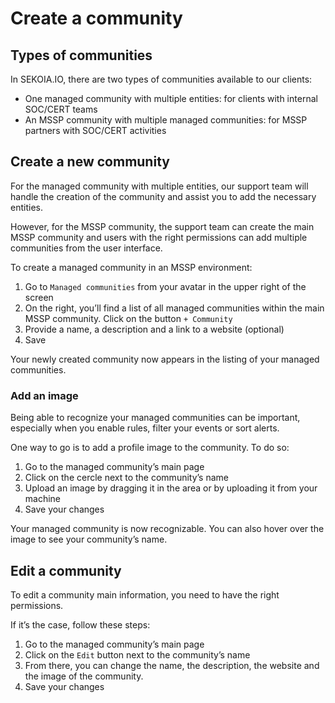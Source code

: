 # Create a community

## Types of communities

In SEKOIA.IO, there are two types of communities available to our clients: 

- One managed community with multiple entities: for clients with internal SOC/CERT teams
- An MSSP community with multiple managed communities: for MSSP partners with SOC/CERT activities

## Create a new community

For the managed community with multiple entities, our support team will handle the creation of the community and assist you to add the necessary entities. 

However, for the MSSP community, the support team can create the main MSSP community and users with the right permissions can add multiple communities from the user interface. 

To create a managed community in an MSSP environment:

1. Go to `Managed communities` from your avatar in the upper right of the screen 
2. On the right, you’ll find a list of all managed communities within the main MSSP community. Click on the button `+ Community`
3. Provide a name, a description and a link to a website (optional) 
4. Save

Your newly created community now appears in the listing of your managed communities. 

### Add an image

Being able to recognize your managed communities can be important, especially when you enable rules, filter your events or sort alerts. 

One way to go is to add a profile image to the community. To do so: 

1. Go to the managed community’s main page 
2. Click on the cercle next to the community’s name 
3. Upload an image by dragging it in the area or by uploading it from your machine 
4. Save your changes

Your managed community is now recognizable. You can also hover over the image to see your community’s name.

## Edit a community

To edit a community main information, you need to have the right permissions. 

If it’s the case, follow these steps: 

1. Go to the managed community’s main page 
2. Click on the `Edit` button next to the community’s name 
3. From there, you can change the name, the description, the website and the image of the community.
4. Save your changes

